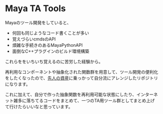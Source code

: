 # Maya TA Tools
Mayaのツール開発をしていると、

- 何回も同じようなコード書くことが多い
- 覚えづらいcmdsのAPI
- 煩雑な手続きのあるMayaPythonAPI
- 面倒なC++プラグインのビルド環境構築

これらををいちいち覚えるのに苦労した経験から。

再利用なコンポーネントや抽象化された関数群を用意して、ツール開発の便利化をしたくなったので、[先人の資産](https://github.com/chadmv/cmt)に乗っかって自分流にアレンジしたリポジトリになります。

これに加えて、自分で作った抽象関数を再利用可能な状態にしたり、インターネット雑多に落ちてるコードをまとめて、一つのTA用ツール群としてまとめ上げて行けたらいいなと思っています。


